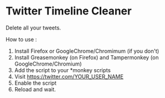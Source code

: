 Twitter Timeline Cleaner
========================

Delete all your tweets.

How to use :
1. Install Firefox or GoogleChrome/Chromimum (if you don't)
2. Install Greasemonkey (on Firefox) and Tampermonkey (on GoogleChrome/Chromium)
3. Add the script to your *monkey scripts
4. Visit https://twitter.com/YOUR_USER_NAME
5. Enable the script
6. Reload and wait.